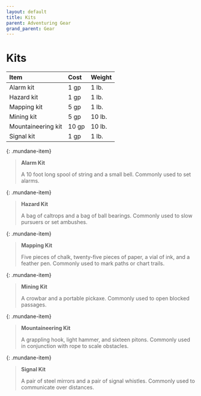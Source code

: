 ```yaml
---
layout: default
title: Kits
parent: Adventuring Gear
grand_parent: Gear
---
```


# Kits

| Item               | Cost  | Weight |
| :----------------- | :---- | :----- |
| Alarm kit          | 1 gp  | 1 lb.  |
| Hazard kit         | 1 gp  | 1 lb.  |
| Mapping kit        | 5 gp  | 1 lb.  |
| Mining kit         | 5 gp  | 10 lb. |
| Mountaineering kit | 10 gp | 10 lb. |
| Signal kit         | 1 gp  | 1 lb.  |


{: .mundane-item}
> **Alarm Kit**
> 
> A 10 foot long spool of string and a small bell. Commonly used to set alarms.

{: .mundane-item}
> **Hazard Kit**
> 
> A bag of caltrops and a bag of ball bearings. Commonly used to slow pursuers or set ambushes.

{: .mundane-item}
> **Mapping Kit**
> 
> Five pieces of chalk, twenty-five pieces of paper, a vial of ink, and a feather pen. Commonly used to mark paths or chart trails.

{: .mundane-item}
> **Mining Kit**
> 
> A crowbar and a portable pickaxe. Commonly used to open blocked passages.

{: .mundane-item}
> **Mountaineering Kit**
> 
> A grappling hook, light hammer, and sixteen pitons. Commonly used in conjunction with rope to scale obstacles.

{: .mundane-item}
> **Signal Kit**
> 
> A pair of steel mirrors and a pair of signal whistles. Commonly used to communicate over distances.

